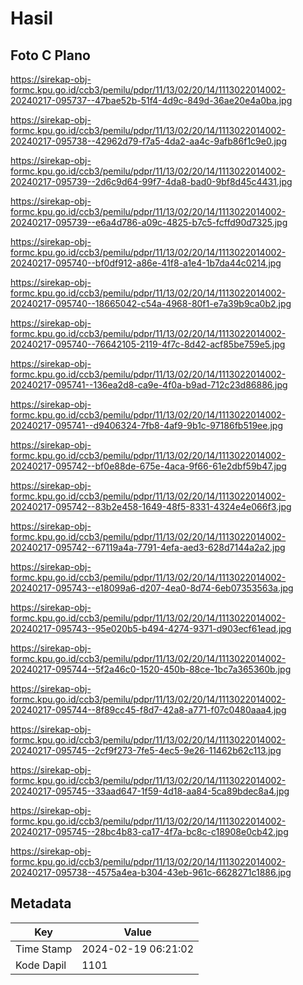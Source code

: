 # Hasil

## Foto C Plano

https://sirekap-obj-formc.kpu.go.id/ccb3/pemilu/pdpr/11/13/02/20/14/1113022014002-20240217-095737--47bae52b-51f4-4d9c-849d-36ae20e4a0ba.jpg

https://sirekap-obj-formc.kpu.go.id/ccb3/pemilu/pdpr/11/13/02/20/14/1113022014002-20240217-095738--42962d79-f7a5-4da2-aa4c-9afb86f1c9e0.jpg

https://sirekap-obj-formc.kpu.go.id/ccb3/pemilu/pdpr/11/13/02/20/14/1113022014002-20240217-095739--2d6c9d64-99f7-4da8-bad0-9bf8d45c4431.jpg

https://sirekap-obj-formc.kpu.go.id/ccb3/pemilu/pdpr/11/13/02/20/14/1113022014002-20240217-095739--e6a4d786-a09c-4825-b7c5-fcffd90d7325.jpg

https://sirekap-obj-formc.kpu.go.id/ccb3/pemilu/pdpr/11/13/02/20/14/1113022014002-20240217-095740--bf0df912-a86e-41f8-a1e4-1b7da44c0214.jpg

https://sirekap-obj-formc.kpu.go.id/ccb3/pemilu/pdpr/11/13/02/20/14/1113022014002-20240217-095740--18665042-c54a-4968-80f1-e7a39b9ca0b2.jpg

https://sirekap-obj-formc.kpu.go.id/ccb3/pemilu/pdpr/11/13/02/20/14/1113022014002-20240217-095740--76642105-2119-4f7c-8d42-acf85be759e5.jpg

https://sirekap-obj-formc.kpu.go.id/ccb3/pemilu/pdpr/11/13/02/20/14/1113022014002-20240217-095741--136ea2d8-ca9e-4f0a-b9ad-712c23d86886.jpg

https://sirekap-obj-formc.kpu.go.id/ccb3/pemilu/pdpr/11/13/02/20/14/1113022014002-20240217-095741--d9406324-7fb8-4af9-9b1c-97186fb519ee.jpg

https://sirekap-obj-formc.kpu.go.id/ccb3/pemilu/pdpr/11/13/02/20/14/1113022014002-20240217-095742--bf0e88de-675e-4aca-9f66-61e2dbf59b47.jpg

https://sirekap-obj-formc.kpu.go.id/ccb3/pemilu/pdpr/11/13/02/20/14/1113022014002-20240217-095742--83b2e458-1649-48f5-8331-4324e4e066f3.jpg

https://sirekap-obj-formc.kpu.go.id/ccb3/pemilu/pdpr/11/13/02/20/14/1113022014002-20240217-095742--67119a4a-7791-4efa-aed3-628d7144a2a2.jpg

https://sirekap-obj-formc.kpu.go.id/ccb3/pemilu/pdpr/11/13/02/20/14/1113022014002-20240217-095743--e18099a6-d207-4ea0-8d74-6eb07353563a.jpg

https://sirekap-obj-formc.kpu.go.id/ccb3/pemilu/pdpr/11/13/02/20/14/1113022014002-20240217-095743--95e020b5-b494-4274-9371-d903ecf61ead.jpg

https://sirekap-obj-formc.kpu.go.id/ccb3/pemilu/pdpr/11/13/02/20/14/1113022014002-20240217-095744--5f2a46c0-1520-450b-88ce-1bc7a365360b.jpg

https://sirekap-obj-formc.kpu.go.id/ccb3/pemilu/pdpr/11/13/02/20/14/1113022014002-20240217-095744--8f89cc45-f8d7-42a8-a771-f07c0480aaa4.jpg

https://sirekap-obj-formc.kpu.go.id/ccb3/pemilu/pdpr/11/13/02/20/14/1113022014002-20240217-095745--2cf9f273-7fe5-4ec5-9e26-11462b62c113.jpg

https://sirekap-obj-formc.kpu.go.id/ccb3/pemilu/pdpr/11/13/02/20/14/1113022014002-20240217-095745--33aad647-1f59-4d18-aa84-5ca89bdec8a4.jpg

https://sirekap-obj-formc.kpu.go.id/ccb3/pemilu/pdpr/11/13/02/20/14/1113022014002-20240217-095745--28bc4b83-ca17-4f7a-bc8c-c18908e0cb42.jpg

https://sirekap-obj-formc.kpu.go.id/ccb3/pemilu/pdpr/11/13/02/20/14/1113022014002-20240217-095738--4575a4ea-b304-43eb-961c-6628271c1886.jpg


## Metadata

| Key        | Value               |
| ---------- | ------------------- |
| Time Stamp | 2024-02-19 06:21:02 |
| Kode Dapil | 1101                |



